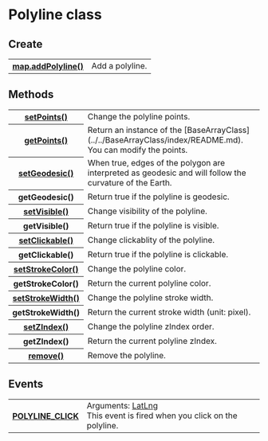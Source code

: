 # Polyline class

## Create

<table>
    <tr>
        <th><a href="./addPolyline/README.md">map.addPolyline()</a></th>
        <td>Add a polyline.</td>
    </tr>
</table>

## Methods
<table>
    <tr>
        <th><a href="./setPoints/README.md">setPoints()</a></th>
        <td>Change the polyline points.</td>
    </tr>
    <tr>
        <th><a href="./getPoints/README.md">getPoints()</a></th>
        <td>Return an instance of the [BaseArrayClass](../../BaseArrayClass/index/README.md).<br>
          You can modify the points.</td>
    </tr>
    <tr>
        <th><a href="./setGeodesic/README.md">setGeodesic()</a></th>
        <td>When true, edges of the polygon are interpreted as geodesic and will follow the curvature of the Earth. </td>
    </tr>
    <tr>
        <th>getGeodesic()</th>
        <td>Return true if the polyline is geodesic.</td>
    </tr>
    <tr>
        <th><a href="./setVisible/README.md">setVisible()</a></th>
        <td>Change visibility of the polyline.</td>
    </tr>
    <tr>
        <th>getVisible()</th>
        <td>Return true if the polyline is visible.</td>
    </tr>
    <tr>
        <th><a href="./setClickable/README.md">setClickable()</a></th>
        <td>Change clickablity of the polyline.</td>
    </tr>
    <tr>
        <th>getClickable()</th>
        <td>Return true if the polyline is clickable.</td>
    </tr>
    <tr>
        <th><a href="./setStrokeColor/README.md">setStrokeColor()</a></th>
        <td>Change the polyline color.</td>
    </tr>
    <tr>
        <th>getStrokeColor()</th>
        <td>Return the current polyline color.</td>
    </tr>
    <tr>
        <th><a href="./setStrokeWidth/README.md">setStrokeWidth()</a></th>
        <td>Change the polyline stroke width.</td>
    </tr>
    <tr>
        <th>getStrokeWidth()</th>
        <td>Return the current stroke width (unit: pixel).</td>
    </tr>
    <tr>
        <th><a href="./setZIndex/README.md">setZIndex()</a></th>
        <td>Change the polyline zIndex order.</td>
    </tr>
    <tr>
        <th>getZIndex()</th>
        <td>Return the current polyline zIndex.</td>
    </tr>
    <tr>
        <th><a href="./remove/README.md">remove()</a></th>
        <td>Remove the polyline.</td>
    </tr>
</table>

## Events

<table>
    <tr>
        <th><a href="./POLYLINE_CLICK/README.md">POLYLINE_CLICK</a></th>
        <td>Arguments:  <a href="../LatLng/README.md">LatLng</a><br>This event is fired when you click on the polyline.</td>
    </tr>
</table>
